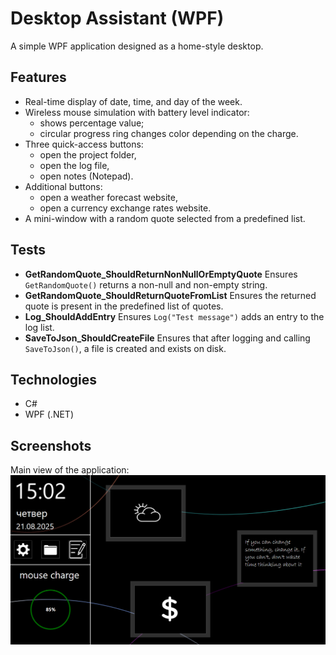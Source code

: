 # Desktop Assistant (WPF)

A simple WPF application designed as a home-style desktop.

## Features
- Real-time display of date, time, and day of the week.
- Wireless mouse simulation with battery level indicator:
  - shows percentage value;
  - circular progress ring changes color depending on the charge.
- Three quick-access buttons:
  - open the project folder,
  - open the log file,
  - open notes (Notepad).
- Additional buttons:
  - open a weather forecast website,
  - open a currency exchange rates website.
- A mini-window with a random quote selected from a predefined list.

## Tests
- **GetRandomQuote_ShouldReturnNonNullOrEmptyQuote**
  Ensures `GetRandomQuote()` returns a non-null and non-empty string.
- **GetRandomQuote_ShouldReturnQuoteFromList**
  Ensures the returned quote is present in the predefined list of quotes.
- **Log_ShouldAddEntry**
  Ensures `Log("Test message")` adds an entry to the log list.
- **SaveToJson_ShouldCreateFile**
  Ensures that after logging and calling `SaveToJson()`, a file is created and exists on disk.

## Technologies
- C#
- WPF (.NET)

## Screenshots

Main view of the application:
![Screenshot](https://github.com/CurlyLikee/UI-Playground/blob/main/screenshot.png)
